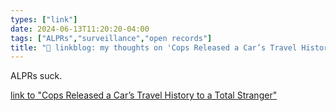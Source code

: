 ```yaml
---
types: ["link"]
date: 2024-06-13T11:20:20-04:00
tags: ["ALPRs","surveillance","open records"]
title: "🔗 linkblog: my thoughts on 'Cops Released a Car’s Travel History to a Total Stranger'"
---
```

ALPRs suck.

[link to "Cops Released a Car’s Travel History to a Total Stranger"](https://www.404media.co/cops-released-a-cars-travel-history-to-a-total-stranger/)
